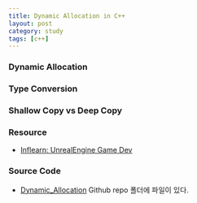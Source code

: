 ```yaml
---
title: Dynamic Allocation in C++
layout: post
category: study
tags: [c++]
---
```


### Dynamic Allocation

### Type Conversion

### Shallow Copy vs Deep Copy



### Resource
- [Inflearn: UnrealEngine Game Dev](https://www.inflearn.com/course/%EC%96%B8%EB%A6%AC%EC%96%BC-3d-mmorpg-1)

### Source Code 
- [Dynamic_Allocation](https://github.com/sjang1594/self-study/tree/master/game_dev/cpp/dynamic_allocation) Github repo 폴더에 파일이 있다.